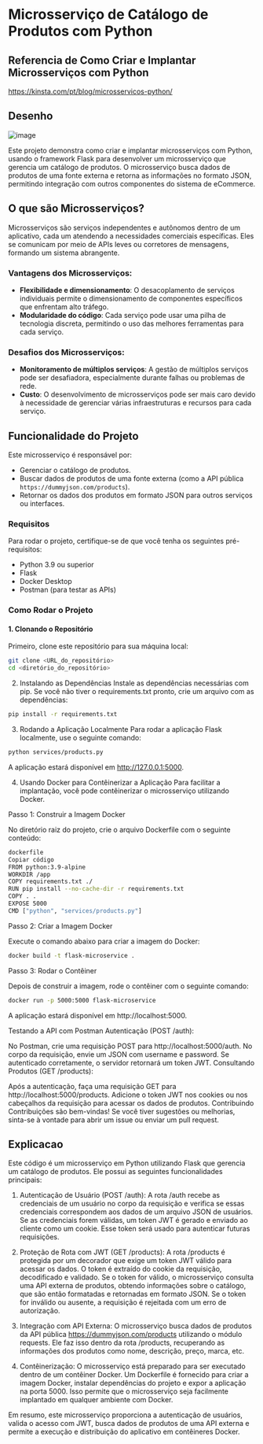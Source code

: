 # Microsserviço de Catálogo de Produtos com Python

## Referencia de Como Criar e Implantar Microsserviços com Python

https://kinsta.com/pt/blog/microsservicos-python/

## Desenho

![image](https://github.com/user-attachments/assets/73df2da0-60a5-44c0-9a3f-eeaefd9f78f5)


Este projeto demonstra como criar e implantar microsserviços com Python, usando o framework Flask para desenvolver um microsserviço que gerencia um catálogo de produtos. O microsserviço busca dados de produtos de uma fonte externa e retorna as informações no formato JSON, permitindo integração com outros componentes do sistema de eCommerce.

## O que são Microsserviços?

Microsserviços são serviços independentes e autônomos dentro de um aplicativo, cada um atendendo a necessidades comerciais específicas. Eles se comunicam por meio de APIs leves ou corretores de mensagens, formando um sistema abrangente.

### Vantagens dos Microsserviços:
- **Flexibilidade e dimensionamento**: O desacoplamento de serviços individuais permite o dimensionamento de componentes específicos que enfrentam alto tráfego.
- **Modularidade do código**: Cada serviço pode usar uma pilha de tecnologia discreta, permitindo o uso das melhores ferramentas para cada serviço.

### Desafios dos Microsserviços:
- **Monitoramento de múltiplos serviços**: A gestão de múltiplos serviços pode ser desafiadora, especialmente durante falhas ou problemas de rede.
- **Custo**: O desenvolvimento de microsserviços pode ser mais caro devido à necessidade de gerenciar várias infraestruturas e recursos para cada serviço.

## Funcionalidade do Projeto

Este microsserviço é responsável por:
- Gerenciar o catálogo de produtos.
- Buscar dados de produtos de uma fonte externa (como a API pública `https://dummyjson.com/products`).
- Retornar os dados dos produtos em formato JSON para outros serviços ou interfaces.

### Requisitos

Para rodar o projeto, certifique-se de que você tenha os seguintes pré-requisitos:
- Python 3.9 ou superior
- Flask
- Docker Desktop
- Postman (para testar as APIs)

### Como Rodar o Projeto

#### 1. Clonando o Repositório

Primeiro, clone este repositório para sua máquina local:

```bash
git clone <URL_do_repositório>
cd <diretório_do_repositório>
```

2. Instalando as Dependências
Instale as dependências necessárias com pip. Se você não tiver o requirements.txt pronto, crie um arquivo com as dependências:

```bash
pip install -r requirements.txt
```

3. Rodando a Aplicação Localmente
Para rodar a aplicação Flask localmente, use o seguinte comando:

```bash
python services/products.py
```
A aplicação estará disponível em http://127.0.0.1:5000.

4. Usando Docker para Contêinerizar a Aplicação
Para facilitar a implantação, você pode contêinerizar o microsserviço utilizando Docker.

Passo 1: Construir a Imagem Docker

No diretório raiz do projeto, crie o arquivo Dockerfile com o seguinte conteúdo:

```bash
dockerfile
Copiar código
FROM python:3.9-alpine
WORKDIR /app
COPY requirements.txt ./ 
RUN pip install --no-cache-dir -r requirements.txt
COPY . .
EXPOSE 5000
CMD ["python", "services/products.py"]
```

Passo 2: Criar a Imagem Docker

Execute o comando abaixo para criar a imagem do Docker:

```bash
docker build -t flask-microservice .
```

Passo 3: Rodar o Contêiner

Depois de construir a imagem, rode o contêiner com o seguinte comando:

```bash
docker run -p 5000:5000 flask-microservice
```

A aplicação estará disponível em http://localhost:5000.

Testando a API com Postman
Autenticação (POST /auth):

No Postman, crie uma requisição POST para http://localhost:5000/auth.
No corpo da requisição, envie um JSON com username e password.
Se autenticado corretamente, o servidor retornará um token JWT.
Consultando Produtos (GET /products):

Após a autenticação, faça uma requisição GET para http://localhost:5000/products.
Adicione o token JWT nos cookies ou nos cabeçalhos da requisição para acessar os dados de produtos.
Contribuindo
Contribuições são bem-vindas! Se você tiver sugestões ou melhorias, sinta-se à vontade para abrir um issue ou enviar um pull request.

## Explicacao

Este código é um microsserviço em Python utilizando Flask que gerencia um catálogo de produtos. Ele possui as seguintes funcionalidades principais:

1. Autenticação de Usuário (POST /auth): A rota /auth recebe as credenciais de um usuário no corpo da requisição e verifica se essas credenciais correspondem aos dados de um arquivo JSON de usuários. Se as credenciais forem válidas, um token JWT é gerado e enviado ao cliente como um cookie. Esse token será usado para autenticar futuras requisições.

2. Proteção de Rota com JWT (GET /products): A rota /products é protegida por um decorador que exige um token JWT válido para acessar os dados. O token é extraído do cookie da requisição, decodificado e validado. Se o token for válido, o microsserviço consulta uma API externa de produtos, obtendo informações sobre o catálogo, que são então formatadas e retornadas em formato JSON. Se o token for inválido ou ausente, a requisição é rejeitada com um erro de autorização.

3. Integração com API Externa: O microsserviço busca dados de produtos da API pública https://dummyjson.com/products utilizando o módulo requests. Ele faz isso dentro da rota /products, recuperando as informações dos produtos como nome, descrição, preço, marca, etc.

4. Contêinerização: O microsserviço está preparado para ser executado dentro de um contêiner Docker. Um Dockerfile é fornecido para criar a imagem Docker, instalar dependências do projeto e expor a aplicação na porta 5000. Isso permite que o microsserviço seja facilmente implantado em qualquer ambiente com Docker.

Em resumo, este microsserviço proporciona a autenticação de usuários, valida o acesso com JWT, busca dados de produtos de uma API externa e permite a execução e distribuição do aplicativo em contêineres Docker.
